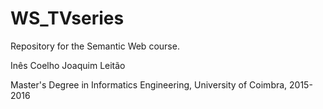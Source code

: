 # WS_TVseries
Repository for the Semantic Web course.

Inês Coelho
Joaquim Leitão

Master's Degree in Informatics Engineering, University of Coimbra, 2015-2016
